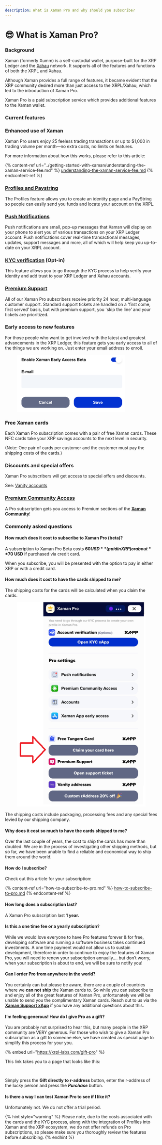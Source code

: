 ```yaml
---
description: What is Xaman Pro and why should you subscribe?
---
```


# 😎 What is Xaman Pro?

### Background

Xaman (formerly Xumm) is a self-custodial wallet, purpose-built for the XRP Ledger and the [Xahau](https://app.gitbook.com/o/NNsnm9HPzBLfgVAzdj9P/s/m6f29os4wP16vCS4lHNh/) network. It supports all of the features and functions of both the XRPL and Xahau.

Although Xaman provides a full range of features, it became evident that the XRP community desired more than just access to the XRPL/Xahau, which led to the introduction of Xaman Pro.

Xaman Pro is a paid subscription service which provides additional features to the Xaman wallet.

### Current features&#x20;

### Enhanced use of Xaman

Xaman Pro users enjoy 25 feeless trading transactions or up to $1,000 in trading volume per month—no extra costs, no limits on features.

&#x20; For more information about how this works, please refer to this article:

{% content-ref url="../getting-started-with-xaman/understanding-the-xaman-service-fee.md" %}
[understanding-the-xaman-service-fee.md](../getting-started-with-xaman/understanding-the-xaman-service-fee.md)
{% endcontent-ref %}

### [**Profiles and Paystring**](features-of-pro/profiles/all-about-profiles.md)

The Profiles feature allows you to create an identity page and a PayString so people can easily send you funds and locate your account on the XRPL.

### [**Push Notifications**](features-of-pro/push-notifications.md)

Push notifications are small, pop-up messages that Xaman will display on your phone to alert you of various transactions on your XRP Ledger account. Push notifications cover real-time transactional messages, updates, support messages and more, all of which will help keep you up-to-date on your XRPL account.

### [KYC verification](../learning-more-about-xumm/kyc.md) (Opt-in)

This feature allows you to go through the KYC process to help verify your identity and add trust to your XRP Ledger and Xahau accounts.

### [**Premium Support**](https://xaman.app/detect/xapp:xumm.support-md)

All of our Xaman Pro subscribers receive priority 24 hour, multi-language customer support. Standard support tickets are handled on a 'first come, first served' basis, but with premium support, you 'skip the line' and your tickets are prioritized.

### **Early access to new features**

For those people who want to get involved with the latest and greatest advancements in the XRP Ledger, this feature gets you early access to all of the things we are working on. Just enter your email address to enroll.

<figure><img src="../.gitbook/assets/early access.png" alt=""><figcaption></figcaption></figure>

### **Free Xaman cards**&#x20;

Each Xaman Pro subscription comes with a pair of free Xaman cards. These NFC cards take your XRP savings accounts to the next level in security.

&#x20;(Note: One pair of cards per customer and the customer must pay the shipping costs of the cards.)

### **Discounts and special offers**&#x20;

Xaman Pro subscribers will get access to special offers and discounts.

See: [Vanity accounts](features-of-pro/vanity-addresses.md)

### [**Premium Community Access** ](https://www.xaman.community/feed)

A Pro subscription gets you access to Premium sections of the [**Xaman Community**](https://www.xaman.community/feed)!&#x20;



### Commonly asked questions

#### **How much does it cost to subscribe to Xaman Pro (beta)?**

A subscription to Xaman Pro Beta costs **$60 USD** (paid in XRP) or about **$70 USD** if purchased via credit car&#x64;**.**

When you subscribe, you will be presented with the option to pay in either XRP or with a credit card.

#### How much does it cost to have the cards shipped to me?

The shipping costs for the cards will be calculated when you claim the cards.&#x20;

<figure><img src="../.gitbook/assets/Claim cards.png" alt=""><figcaption></figcaption></figure>

The shipping costs include packaging, processing fees and any special fees levied by our shipping company.

#### Why does it cost so much to have the cards shipped to me?

Over the last couple of years, the cost to ship the cards has more than doubled. We are in the process of investigating other shipping methods, but so far, we have been unable to find a reliable and economical way to ship them around the world.&#x20;

#### How do I subscribe?

Check out this article for your subscription:

{% content-ref url="how-to-subscribe-to-pro.md" %}
[how-to-subscribe-to-pro.md](how-to-subscribe-to-pro.md)
{% endcontent-ref %}

#### How long does a subscription last?

A Xaman Pro subscription last **1 year.**&#x20;

#### **Is this a one time fee or a yearly subscription?**

While we would love everyone to have Pro features forever & for free, developing software and running a software business takes continued investments. A one time payment would not allow us to sustain development, therefore in order to continue to enjoy the features of Xaman Pro, you will need to renew your subscription annually…. but don’t worry, when your subscription is about to end, we will be sure to notify you!

#### **Can I order Pro from anywhere in the world?**

You certainly can but please be aware, there are a couple of countries where we **can not** **ship** the Xaman cards to. So while you can subscribe to and enjoy all of the great features of Xaman Pro, unfortunately we will be unable to send you the complimentary Xaman cards.  Reach out to us via the [**Xaman Support xApp**](https://xumm.app/detect/xapp:xumm.support) if you have any additional questions about this.

#### **I’m feeling generous! How do I give Pro as a gift?**

You are probably not surprised to hear this, but many people in the XRP community are VERY generous. For those who wish to give a Xaman Pro subscription as a gift to someone else, we have created as special page to simplify this process for your you.

{% embed url="https://xrpl-labs.com/gift-pro" %}

This link takes you to a page that looks like this:

<figure><img src="../.gitbook/assets/Gift Xumm Pro.png" alt=""><figcaption></figcaption></figure>

Simply press the **Gift directly to r-address** button, enter the r-address of the lucky person and press the _**Purchase**_ button.

#### **Is there a way I can test Xaman Pro to see if I like it?**

Unfortunately not. We do not offer a trial period.

{% hint style="warning" %}
Please note, due to the costs associated with the cards and the KYC process, along with the integration of Profiles into Xaman and the XRP ecosystem, we do not offer refunds on Pro subscriptions, so please make sure you thoroughly review the features before subscribing.
{% endhint %}
